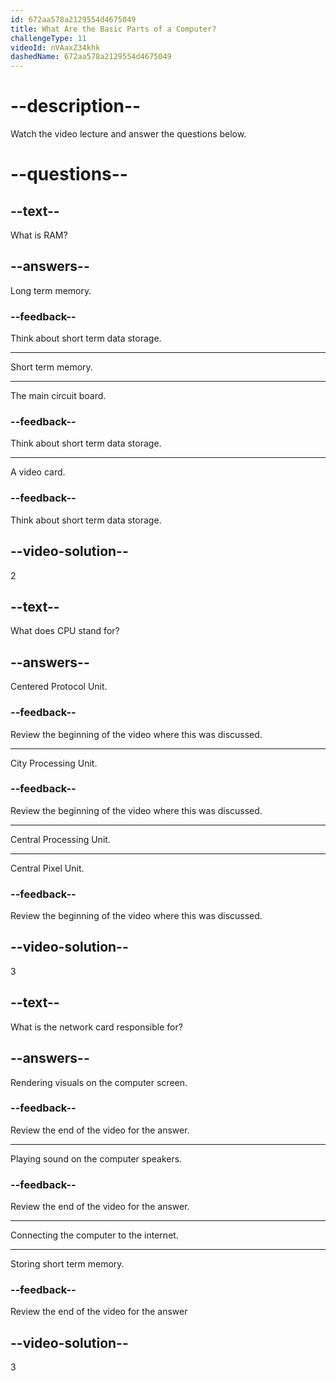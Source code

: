 ```yaml
---
id: 672aa578a2129554d4675049
title: What Are the Basic Parts of a Computer?
challengeType: 11
videoId: nVAaxZ34khk
dashedName: 672aa578a2129554d4675049
---
```


# --description--

Watch the video lecture and answer the questions below.

# --questions--

## --text--

What is RAM?

## --answers--

Long term memory.

### --feedback--

Think about short term data storage.

---

Short term memory.

---

The main circuit board.

### --feedback--

Think about short term data storage.

---

A video card.

### --feedback--

Think about short term data storage.

## --video-solution--

2

## --text--

What does CPU stand for?

## --answers--

Centered Protocol Unit.

### --feedback--

Review the beginning of the video where this was discussed.

---

City Processing Unit.

### --feedback--

Review the beginning of the video where this was discussed.

---

Central Processing Unit.

---

Central Pixel Unit.

### --feedback--

Review the beginning of the video where this was discussed.

## --video-solution--

3

## --text--

What is the network card responsible for?

## --answers--

Rendering visuals on the computer screen.

### --feedback--

Review the end of the video for the answer.

---

Playing sound on the computer speakers.

### --feedback--

Review the end of the video for the answer.

---

Connecting the computer to the internet.

---

Storing short term memory.

### --feedback--

Review the end of the video for the answer

## --video-solution--

3
